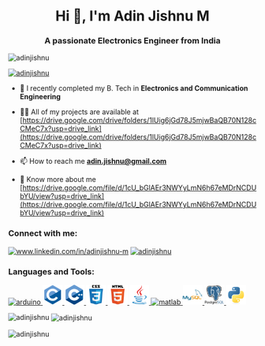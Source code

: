 <h1 align="center">Hi 👋, I'm Adin Jishnu M</h1>
<h3 align="center">A passionate Electronics Engineer from India</h3>

<p align="left"> <img src="https://komarev.com/ghpvc/?username=adinjishnu&label=Profile%20views&color=0e75b6&style=flat" alt="adinjishnu" /> </p>

<p align="left"> <a href="https://github.com/ryo-ma/github-profile-trophy"><img src="https://github-profile-trophy.vercel.app/?username=adinjishnu" alt="adinjishnu" /></a> </p>

- 🌱 I recently completed my B. Tech in **Electronics and Communication Engineering**

- 👨‍💻 All of my projects are available at [https://drive.google.com/drive/folders/1lUig6jGd78J5mjwBaQB70N128cCMeC7x?usp=drive_link](https://drive.google.com/drive/folders/1lUig6jGd78J5mjwBaQB70N128cCMeC7x?usp=drive_link)

- 📫 How to reach me **adin.jishnu@gmail.com**

- 📄 Know more about me [https://drive.google.com/file/d/1cU_bGlAEr3NWYyLmN6h67eMDrNCDUbYU/view?usp=drive_link](https://drive.google.com/file/d/1cU_bGlAEr3NWYyLmN6h67eMDrNCDUbYU/view?usp=drive_link)

<h3 align="left">Connect with me:</h3>
<p align="left">
<a href="https://www.linkedin.com/in/adinjishnu-m/" target="blank"><img align="center" src="https://raw.githubusercontent.com/rahuldkjain/github-profile-readme-generator/master/src/images/icons/Social/linked-in-alt.svg" alt="www.linkedin.com/in/adinjishnu-m" height="30" width="40" /></a>
<a href="https://instagram.com/adinjishnu" target="blank"><img align="center" src="https://raw.githubusercontent.com/rahuldkjain/github-profile-readme-generator/master/src/images/icons/Social/instagram.svg" alt="adinjishnu" height="30" width="40" /></a>
</p>

<h3 align="left">Languages and Tools:</h3>
<p align="left"> <a href="https://www.arduino.cc/" target="_blank" rel="noreferrer"> <img src="https://cdn.worldvectorlogo.com/logos/arduino-1.svg" alt="arduino" width="40" height="40"/> </a> <a href="https://www.cprogramming.com/" target="_blank" rel="noreferrer"> <img src="https://raw.githubusercontent.com/devicons/devicon/master/icons/c/c-original.svg" alt="c" width="40" height="40"/> </a> <a href="https://www.w3schools.com/cpp/" target="_blank" rel="noreferrer"> <img src="https://raw.githubusercontent.com/devicons/devicon/master/icons/cplusplus/cplusplus-original.svg" alt="cplusplus" width="40" height="40"/> </a> <a href="https://www.w3schools.com/css/" target="_blank" rel="noreferrer"> <img src="https://raw.githubusercontent.com/devicons/devicon/master/icons/css3/css3-original-wordmark.svg" alt="css3" width="40" height="40"/> </a> <a href="https://www.w3.org/html/" target="_blank" rel="noreferrer"> <img src="https://raw.githubusercontent.com/devicons/devicon/master/icons/html5/html5-original-wordmark.svg" alt="html5" width="40" height="40"/> </a> <a href="https://www.java.com" target="_blank" rel="noreferrer"> <img src="https://raw.githubusercontent.com/devicons/devicon/master/icons/java/java-original.svg" alt="java" width="40" height="40"/> </a> <a href="https://www.mathworks.com/" target="_blank" rel="noreferrer"> <img src="https://upload.wikimedia.org/wikipedia/commons/2/21/Matlab_Logo.png" alt="matlab" width="40" height="40"/> </a> <a href="https://www.mysql.com/" target="_blank" rel="noreferrer"> <img src="https://raw.githubusercontent.com/devicons/devicon/master/icons/mysql/mysql-original-wordmark.svg" alt="mysql" width="40" height="40"/> </a> <a href="https://www.postgresql.org" target="_blank" rel="noreferrer"> <img src="https://raw.githubusercontent.com/devicons/devicon/master/icons/postgresql/postgresql-original-wordmark.svg" alt="postgresql" width="40" height="40"/> </a> <a href="https://www.python.org" target="_blank" rel="noreferrer"> <img src="https://raw.githubusercontent.com/devicons/devicon/master/icons/python/python-original.svg" alt="python" width="40" height="40"/> </a> </p>

<p><img align="left" src="https://github-readme-stats.vercel.app/api/top-langs?username=adinjishnu&show_icons=true&locale=en&layout=compact" alt="adinjishnu" /></p>

<p>&nbsp;<img align="center" src="https://github-readme-stats.vercel.app/api?username=adinjishnu&show_icons=true&locale=en" alt="adinjishnu" /></p>

<p><img align="center" src="https://github-readme-streak-stats.herokuapp.com/?user=adinjishnu&" alt="adinjishnu" /></p>
